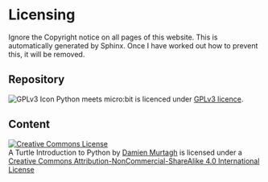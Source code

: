 # Licensing

Ignore the Copyright notice on all pages of this website. This is automatically generated by Sphinx. Once I have worked out how to prevent this, it will be removed.

## Repository

![GPLv3 Icon](https://www.gnu.org/graphics/gplv3-with-text-84x42.png) Python meets micro:bit is licenced under [GPLv3 licence](https://www.gnu.org/licenses/gpl-3.0.en.html).

## Content

<a rel="license" href="http://creativecommons.org/licenses/by-nc-sa/4.0/"><img alt="Creative Commons License" style="border-width:0" src="https://i.creativecommons.org/l/by-nc-sa/4.0/88x31.png" /></a><br /><span xmlns:dct="http://purl.org/dc/terms/" property="dct:title">A Turtle Introduction to Python</span> by <a xmlns:cc="http://creativecommons.org/ns#" href="https://damom73.github.io/turtle-introduction-to-python/" property="cc:attributionName" rel="cc:attributionURL">Damien Murtagh</a> is licensed under a <a rel="license" href="http://creativecommons.org/licenses/by-nc-sa/4.0/">Creative Commons Attribution-NonCommercial-ShareAlike 4.0 International License</a>